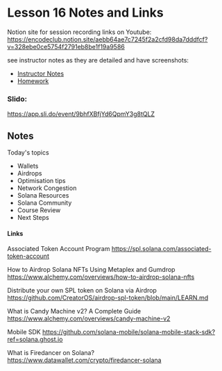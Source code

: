 # Lesson 16 Notes and Links

Notion site for session recording links on Youtube:
https://encodeclub.notion.site/aebb64ae7c7245f2a2cfd98da7dddfcf?v=328ebe0ce5754f2791eb8be1f19a9586


see instructor notes as they are detailed and have screenshots:
 - [Instructor Notes](../instructor_slide_notes_and_homework/Lesson16.pdf)
 - [Homework](../instructor_slide_notes_and_homework/Homework16.pdf)


### Slido:
https://app.sli.do/event/9bhfXBfjYd6QpmY3g8tQLZ


## Notes

Today's topics
 - Wallets
 - Airdrops
 - Optimisation tips
 - Network Congestion
 - Solana Resources
 - Solana Community
 - Course Review
 - Next Steps


#### Links

Associated Token Account Program
https://spl.solana.com/associated-token-account


How to Airdrop Solana NFTs Using Metaplex and Gumdrop
https://www.alchemy.com/overviews/how-to-airdrop-solana-nfts


Distribute your own SPL token on Solana via Airdrop
https://github.com/CreatorOS/airdrop-spl-token/blob/main/LEARN.md


What is Candy Machine v2? A Complete Guide
https://www.alchemy.com/overviews/candy-machine-v2


Mobile SDK
https://github.com/solana-mobile/solana-mobile-stack-sdk?ref=solana.ghost.io


What is Firedancer on Solana?
https://www.datawallet.com/crypto/firedancer-solana
